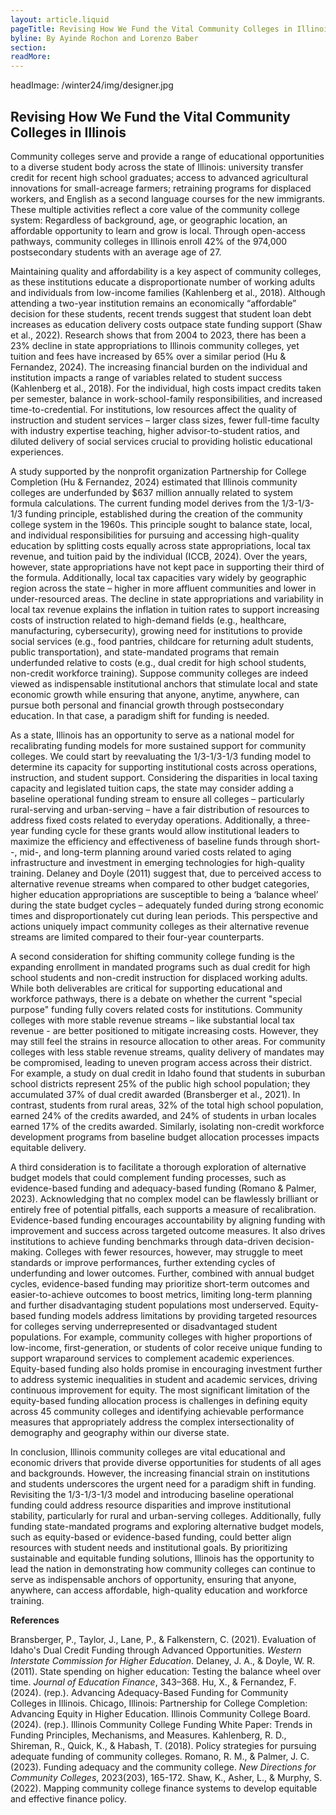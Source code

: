 ```yaml
---
layout: article.liquid
pageTitle: Revising How We Fund the Vital Community Colleges in Illinois
byline: By Ayinde Rochon and Lorenzo Baber
section: 
readMore: 
---
```

<ilw-content width="page">

headImage: /winter24/img/designer.jpg

## Revising How We Fund the Vital Community Colleges in Illinois

Community colleges serve and provide a range of educational opportunities to a diverse student body across the state of Illinois: university transfer credit for recent high school graduates; access to advanced agricultural innovations for small-acreage farmers; retraining programs for displaced workers, and English as a second language courses for the new immigrants. These multiple activities reflect a core value of the community college system: Regardless of background, age, or geographic location, an affordable opportunity to learn and grow is local.  Through open-access pathways, community colleges in Illinois enroll 42% of the 974,000 postsecondary students with an average age of 27. 

Maintaining quality and affordability is a key aspect of community colleges, as these institutions educate a disproportionate number of working adults and individuals from low-income families (Kahlenberg et al., 2018). Although attending a two-year institution remains an economically “affordable” decision for these students, recent trends suggest that student loan debt increases as education delivery costs outpace state funding support (Shaw et al., 2022). Research shows that from 2004 to 2023, there has been a 23% decline in state appropriations to Illinois community colleges, yet tuition and fees have increased by 65% over a similar period (Hu & Fernandez, 2024). The increasing financial burden on the individual and institution impacts a range of variables related to student success (Kahlenberg et al., 2018). For the individual, high costs impact credits taken per semester, balance in work-school-family responsibilities, and increased time-to-credential. For institutions, low resources affect the quality of instruction and student services – larger class sizes, fewer full-time faculty with industry expertise teaching, higher advisor-to-student ratios, and diluted delivery of social services crucial to providing holistic educational experiences. 

A study supported by the nonprofit organization Partnership for College Completion (Hu & Fernandez, 2024) estimated that Illinois community colleges are underfunded by $637 million annually related to system formula calculations. The current funding model derives from the 1/3-1/3-1/3 funding principle, established during the creation of the community college system in the 1960s. This principle sought to balance state, local, and individual responsibilities for pursuing and accessing high-quality education by splitting costs equally across state appropriations, local tax revenue, and tuition paid by the individual (ICCB, 2024).  Over the years, however, state appropriations have not kept pace in supporting their third of the formula. Additionally, local tax capacities vary widely by geographic region across the state – higher in more affluent communities and lower in under-resourced areas.  The decline in state appropriations and variability in local tax revenue explains the inflation in tuition rates to support increasing costs of instruction related to high-demand fields (e.g., healthcare, manufacturing, cybersecurity), growing need for institutions to provide social services (e.g., food pantries, childcare for returning adult students, public transportation), and state-mandated programs that remain underfunded relative to costs (e.g., dual credit for high school students, non-credit workforce training). Suppose community colleges are indeed viewed as indispensable institutional anchors that stimulate local and state economic growth while ensuring that anyone, anytime, anywhere, can pursue both personal and financial growth through postsecondary education. In that case, a paradigm shift for funding is needed.  

As a state, Illinois has an opportunity to serve as a national model for recalibrating funding models for more sustained support for community colleges. We could start by reevaluating the 1/3-1/3-1/3 funding model to determine its capacity for supporting institutional costs across operations, instruction, and student support. Considering the disparities in local taxing capacity and legislated tuition caps, the state may consider adding a baseline operational funding stream to ensure all colleges – particularly rural-serving and urban-serving – have a fair distribution of resources to address fixed costs related to everyday operations. Additionally, a three-year funding cycle for these grants would allow institutional leaders to maximize the efficiency and effectiveness of baseline funds through short--, mid-, and long-term planning around varied costs related to aging infrastructure and investment in emerging technologies for high-quality training. Delaney and Doyle (2011) suggest that, due to perceived access to alternative revenue streams when compared to other budget categories, higher education appropriations are susceptible to being a ‘balance wheel’ during the state budget cycles – 
adequately funded during strong economic times and disproportionately cut during lean periods.  This perspective and actions uniquely impact community colleges as their alternative revenue streams are limited compared to their four-year counterparts. 

A second consideration for shifting community college funding is the expanding enrollment in mandated programs such as dual credit for high school students  and non-credit instruction for displaced working adults. While both deliverables are critical for supporting educational and workforce pathways, there is a debate on whether the current "special purpose" funding fully covers related costs for institutions. Community colleges with more stable revenue streams – like substantial local tax revenue - are better positioned to mitigate increasing costs. However, they may still feel the strains in resource allocation to other areas. For community colleges with less stable revenue streams, quality delivery of mandates may be compromised, leading to uneven program access across their district. For example, a study on dual credit in Idaho found that students in suburban school districts represent 25% of the public high school population; they accumulated 37% of dual credit awarded (Bransberger et al., 2021). In contrast, students from rural areas, 32% of the total high school population, earned 24% of the credits awarded, and 24% of students in urban locales earned 17% of the credits awarded. Similarly, isolating non-credit workforce development programs from baseline budget allocation processes impacts equitable delivery. 

A third consideration is to facilitate a thorough exploration of alternative budget models that could complement funding processes, such as evidence-based funding and adequacy-based funding (Romano & Palmer, 2023). Acknowledging that no complex model can be flawlessly brilliant or entirely free of potential pitfalls, each supports a measure of recalibration. Evidence-based funding encourages accountability by aligning funding with improvement and success across targeted outcome measures. It also drives institutions to achieve funding benchmarks through data-driven decision-making. Colleges with fewer resources, however, may struggle to meet standards or improve performances, further extending cycles of underfunding and lower outcomes. Further, combined with annual budget cycles, evidence-based funding may prioritize short-term outcomes and easier-to-achieve outcomes to boost metrics, limiting long-term planning and further disadvantaging student populations most underserved. Equity-based funding models address limitations by providing targeted resources for colleges serving underrepresented or disadvantaged student populations. For example, community colleges with higher proportions of low-income, first-generation, or students of color receive unique funding to support wraparound services to complement academic experiences. Equity-based funding also holds promise in encouraging investment further to address systemic inequalities in student and academic services, driving continuous improvement for equity. The most significant limitation of the equity-based funding allocation process is challenges in defining equity across 45 community colleges and identifying achievable performance measures that appropriately address the complex intersectionality of demography and geography within our diverse state. 

In conclusion, Illinois community colleges are vital educational and economic drivers that provide diverse opportunities for students of all ages and backgrounds. However, the increasing financial strain on institutions and students underscores the urgent need for a paradigm shift in funding. Revisiting the 1/3-1/3-1/3 model and introducing baseline operational funding could address resource disparities and improve institutional stability, particularly for rural and urban-serving colleges. Additionally, fully funding state-mandated programs and exploring alternative budget models, such as equity-based or evidence-based funding, could better align resources with student needs and institutional goals. By prioritizing sustainable and equitable funding solutions, Illinois has the opportunity to lead the nation in demonstrating how community colleges can continue to serve as indispensable anchors of opportunity, ensuring that anyone, anywhere, can access affordable, high-quality education and workforce training.

**References**

Bransberger, P., Taylor, J., Lane, P., & Falkenstern, C. (2021). Evaluation of Idaho's Dual Credit 	Funding through Advanced Opportunities. *Western Interstate Commission for Higher 	Education*.
Delaney, J. A., & Doyle, W. R. (2011). State spending on higher education: Testing the balance wheel over time. *Journal of Education Finance*, 343–368.
Hu, X., & Fernandez, F. (2024). (rep.). Advancing Adequacy-Based Funding for Community Colleges in Illinois. Chicago, Illinois: Partnership for College Completion: Advancing Equity in Higher Education.
Illinois Community College Board. (2024). (rep.). Illinois Community College Funding White Paper: Trends in Funding Principles, Mechanisms, and Measures.
Kahlenberg, R. D., Shireman, R., Quick, K., & Habash, T. (2018). Policy strategies for pursuing adequate funding of community colleges. 
Romano, R. M., & Palmer, J. C. (2023). Funding adequacy and the community college. *New Directions for Community Colleges*, 2023(203), 165-172.
Shaw, K., Asher, L., & Murphy, S. (2022). Mapping community college finance systems to 
develop equitable and effective finance policy.

</ilw-content>
